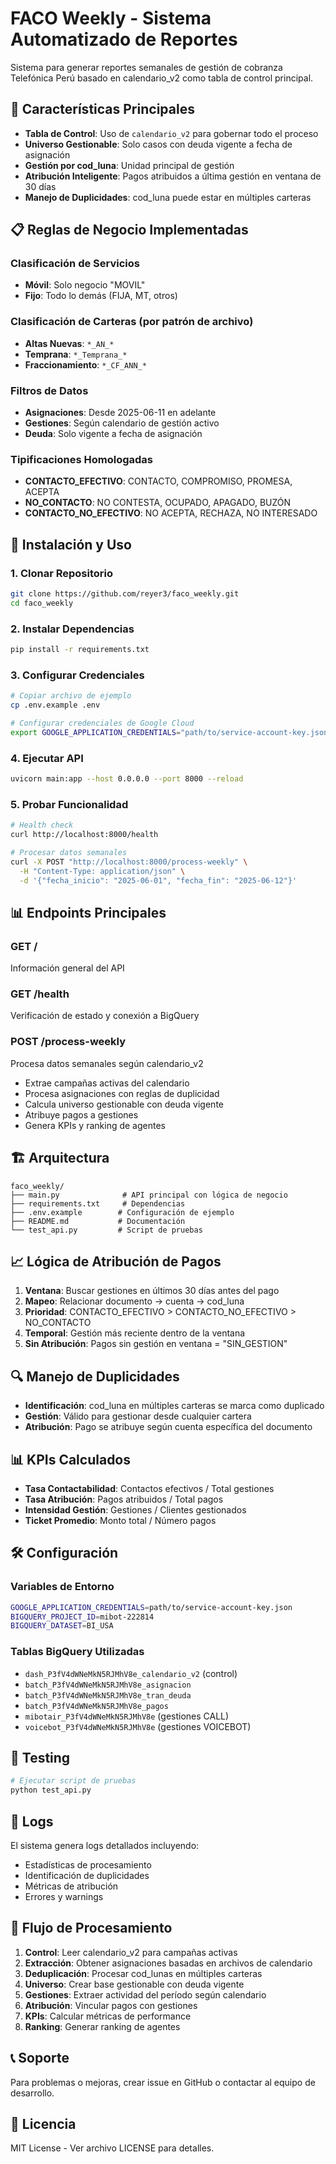 # FACO Weekly - Sistema Automatizado de Reportes

Sistema para generar reportes semanales de gestión de cobranza Telefónica Perú basado en calendario_v2 como tabla de control principal.

## 🎯 Características Principales

- **Tabla de Control**: Uso de `calendario_v2` para gobernar todo el proceso
- **Universo Gestionable**: Solo casos con deuda vigente a fecha de asignación  
- **Gestión por cod_luna**: Unidad principal de gestión
- **Atribución Inteligente**: Pagos atribuidos a última gestión en ventana de 30 días
- **Manejo de Duplicidades**: cod_luna puede estar en múltiples carteras

## 📋 Reglas de Negocio Implementadas

### Clasificación de Servicios
- **Móvil**: Solo negocio "MOVIL" 
- **Fijo**: Todo lo demás (FIJA, MT, otros)

### Clasificación de Carteras (por patrón de archivo)
- **Altas Nuevas**: `*_AN_*`
- **Temprana**: `*_Temprana_*` 
- **Fraccionamiento**: `*_CF_ANN_*`

### Filtros de Datos
- **Asignaciones**: Desde 2025-06-11 en adelante
- **Gestiones**: Según calendario de gestión activo
- **Deuda**: Solo vigente a fecha de asignación

### Tipificaciones Homologadas
- **CONTACTO_EFECTIVO**: CONTACTO, COMPROMISO, PROMESA, ACEPTA
- **NO_CONTACTO**: NO CONTESTA, OCUPADO, APAGADO, BUZÓN
- **CONTACTO_NO_EFECTIVO**: NO ACEPTA, RECHAZA, NO INTERESADO

## 🚀 Instalación y Uso

### 1. Clonar Repositorio
```bash
git clone https://github.com/reyer3/faco_weekly.git
cd faco_weekly
```

### 2. Instalar Dependencias
```bash
pip install -r requirements.txt
```

### 3. Configurar Credenciales
```bash
# Copiar archivo de ejemplo
cp .env.example .env

# Configurar credenciales de Google Cloud
export GOOGLE_APPLICATION_CREDENTIALS="path/to/service-account-key.json"
```

### 4. Ejecutar API
```bash
uvicorn main:app --host 0.0.0.0 --port 8000 --reload
```

### 5. Probar Funcionalidad
```bash
# Health check
curl http://localhost:8000/health

# Procesar datos semanales
curl -X POST "http://localhost:8000/process-weekly" \
  -H "Content-Type: application/json" \
  -d '{"fecha_inicio": "2025-06-01", "fecha_fin": "2025-06-12"}'
```

## 📊 Endpoints Principales

### GET /
Información general del API

### GET /health  
Verificación de estado y conexión a BigQuery

### POST /process-weekly
Procesa datos semanales según calendario_v2
- Extrae campañas activas del calendario
- Procesa asignaciones con reglas de duplicidad
- Calcula universo gestionable con deuda vigente
- Atribuye pagos a gestiones
- Genera KPIs y ranking de agentes

## 🏗️ Arquitectura

```
faco_weekly/
├── main.py              # API principal con lógica de negocio
├── requirements.txt     # Dependencias
├── .env.example        # Configuración de ejemplo
├── README.md           # Documentación
└── test_api.py         # Script de pruebas
```

## 📈 Lógica de Atribución de Pagos

1. **Ventana**: Buscar gestiones en últimos 30 días antes del pago
2. **Mapeo**: Relacionar documento → cuenta → cod_luna
3. **Prioridad**: CONTACTO_EFECTIVO > CONTACTO_NO_EFECTIVO > NO_CONTACTO
4. **Temporal**: Gestión más reciente dentro de la ventana
5. **Sin Atribución**: Pagos sin gestión en ventana = "SIN_GESTION"

## 🔍 Manejo de Duplicidades

- **Identificación**: cod_luna en múltiples carteras se marca como duplicado
- **Gestión**: Válido para gestionar desde cualquier cartera
- **Atribución**: Pago se atribuye según cuenta específica del documento

## 📊 KPIs Calculados

- **Tasa Contactabilidad**: Contactos efectivos / Total gestiones
- **Tasa Atribución**: Pagos atribuidos / Total pagos  
- **Intensidad Gestión**: Gestiones / Clientes gestionados
- **Ticket Promedio**: Monto total / Número pagos

## 🛠️ Configuración

### Variables de Entorno
```bash
GOOGLE_APPLICATION_CREDENTIALS=path/to/service-account-key.json
BIGQUERY_PROJECT_ID=mibot-222814
BIGQUERY_DATASET=BI_USA
```

### Tablas BigQuery Utilizadas
- `dash_P3fV4dWNeMkN5RJMhV8e_calendario_v2` (control)
- `batch_P3fV4dWNeMkN5RJMhV8e_asignacion`
- `batch_P3fV4dWNeMkN5RJMhV8e_tran_deuda`
- `batch_P3fV4dWNeMkN5RJMhV8e_pagos`
- `mibotair_P3fV4dWNeMkN5RJMhV8e` (gestiones CALL)
- `voicebot_P3fV4dWNeMkN5RJMhV8e` (gestiones VOICEBOT)

## 🧪 Testing

```bash
# Ejecutar script de pruebas
python test_api.py
```

## 📝 Logs

El sistema genera logs detallados incluyendo:
- Estadísticas de procesamiento
- Identificación de duplicidades
- Métricas de atribución
- Errores y warnings

## 🔄 Flujo de Procesamiento

1. **Control**: Leer calendario_v2 para campañas activas
2. **Extracción**: Obtener asignaciones basadas en archivos de calendario
3. **Deduplicación**: Procesar cod_lunas en múltiples carteras
4. **Universo**: Crear base gestionable con deuda vigente
5. **Gestiones**: Extraer actividad del período según calendario
6. **Atribución**: Vincular pagos con gestiones
7. **KPIs**: Calcular métricas de performance
8. **Ranking**: Generar ranking de agentes

## 📞 Soporte

Para problemas o mejoras, crear issue en GitHub o contactar al equipo de desarrollo.

## 📄 Licencia

MIT License - Ver archivo LICENSE para detalles.
